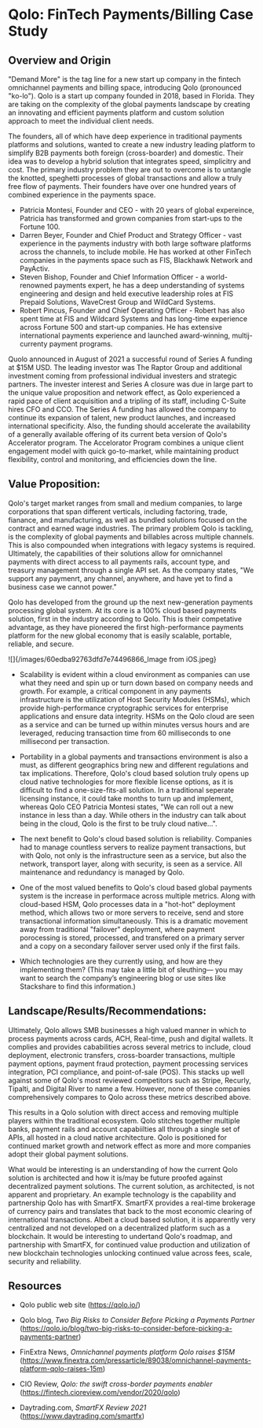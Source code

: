 
# Qolo: FinTech Payments/Billing Case Study

## Overview and Origin

"Demand More" is the tag line for a new start up company in the fintech omnichannel payments and billing space, introducing Qolo (pronounced "ko-lo"). Qolo is a start up company founded in 2018, based in Florida. They are taking on the complexity of the global payments landscape by creating an innovating and efficient payments platform and custom solution approach to meet the individual client needs. 

The founders, all of which have deep experience in traditional payments platforms and solutions, wanted to create a new industry leading platform to simplify B2B payments both foreign (cross-boarder) and domestic. Their idea was to develop a hybrid solution that integrates speed, simplicitry and cost. The primary industry problem they are out to overcome is to untangle the knotted, speghetti processes of global transactions and allow a truly free flow of payments. Their founders have over one hundred years of combined experience in the payments space.
* Patricia Montesi, Founder and CEO - with 20 years of global expereince, Patricia has transformed and grown companies from start-ups to the Fortune 100. 
* Darren Beyer, Founder and Chief Product and Strategy Officer - vast experience in the payments industry with both large software platforms across the channels, to include mobile. He has worked at other FinTech companies in the payments space such as FIS, Blackhawk Network and PayActiv.
* Steven Bishop, Founder and Chief Information Officer - a world-renowned payments expert, he has a deep understanding of systems engineering and design and held executive leadership roles at FIS Prepaid Solutions, WaveCrest Group and WildCard Systems.
* Robert Pincus, Founder and Chief Operating Officer - Robert has also spent time at FIS and Wildcard Systems and has long-time experience across Fortune 500 and start-up companies. He has extensive international payments experience and launched award-winning, multij-currenty payment programs.

Quolo announced in August of 2021 a successful round of Series A funding at $15M USD. The leading investor was The Raptor Group and additional investment coming from professional individual investers and strategic partners. The invester interest and Series A closure was due in large part to the unique value proposition and network effect, as Qolo experienced a rapid pace of client acquisition and a tripling of its staff, including C-Suite hires CFO and CCO. The Series A funding has allowed the company to continue its expansion of talent, new product launches, and increased international specificity. Also, the funding should accelerate the availability of a generally available offering of its current beta version of Qolo's Accelerator program. The Accelorator Program combines a unique client engagement model with quick go-to-market, while maintaining product flexibility, control and monitoring, and efficiencies down the line.

## Value Proposition:

Qolo's target market ranges from small and medium companies, to large corporations that span different verticals, including factoring, trade, fianance, and manufacturing, as well as bundled solutions focused on the contract and earned wage industries. The primary problem Qolo is tackling, is the complexity of global  payments and billables across multiple channels. This is also compounded when integrations with legacy systems is required. Ultimately, the capabilities of their solutions allow for omnichannel payments with direct access to all payments rails, account type, and treasury management through a single API set. As the company states, "We support any paymenrt, any channel, anywhere, and have yet to find a business case we cannot power."

Qolo has developed from the ground up the next new-generation payments processing global system. At its core is a 100% cloud based payments solution, first in the industry according to Qolo.  This is their competative advantage, as they have pioneered the first high-performance payments platform for the new global economy that is easily scalable, portable, reliable, and secure. 

![]{/images/60edba92763dfd7e74496866_Image from iOS.jpeg}

* Scalability is evident within a cloud environment as companies can use what they need and spin up or turn down based on company needs and growth. For example, a critical component in any payments infrastructure is the utilization of Host Security Modules (HSMs), which provide high-performance cryptographic services for enterprise applications and ensure data integrity. HSMs on the Qolo cloud are seen as a service and can be turned up within minutes versus hours and are leveraged, reducing transaction time from 60 milliseconds to one millisecond per transaction.
* Portability in a global payments and transactions environment is also a must, as different geographics bring new and different regulations and tax implications. Therefore, Qolo's cloud based solution truly opens up cloud native technologies for more flexible license options, as it is difficult to find a one-size-fits-all solution. In a traditional seperate licensing instance, it could take months to turn up and implement, whereas Qolo CEO Patricia Montesi states, "We can roll out a new instance in less than a day. While others in the industry can talk about being in the cloud, Qolo is the first to be truly cloud native...".
* The next benefit to Qolo's cloud based solution is reliability. Companies had to manage countless servers to realize payment transactions, but with Qolo, not only is the infrastructure seen as a service, but also the network, transport layer, along with security, is seen as a service. All maintenance and redundancy is managed by Qolo.
* One of the most valued benefits to Qolo's cloud based global payments system is the increase in performace across multiple metrics. Along with cloud-based HSM, Qolo processes data in a "hot-hot" deployment method, which allows two or more servers to receive, send and store transactional information simultaneously. This is a dramatic movement away from traditional "failover" deployment, where payment porocessing is stored, processed, and transfered on a primary server and a copy on a secondary failover server used only if the first fails.

* Which technologies are they currently using, and how are they implementing them? (This may take a little bit of sleuthing–– you may want to search the company’s engineering blog or use sites like Stackshare to find this information.)

## Landscape/Results/Recommendations:

Ultimately, Qolo allows SMB businesses a high valued manner in which to process payments across cards, ACH, Real-time, push and digital wallets. It complies and provides cababilities across several metrics to include, cloud deployment, electronic transfers, cross-boarder transactions, multiple payment options, payment fraud protection, payment processing services integration, PCI compliance, and point-of-sale (POS). This stacks up well against some of Qolo's most reviewed competitors such as Stripe, Recurly, Tipalti, and Digital River to name a few. However, none of these companies comprehensively compares to Qolo across these metrics described above.

This results in a Qolo solution with direct access and removing multiple players within the traditional ecosystem. Qolo stitches together multiple banks, payment rails and account capabiilties all through a single set of APIs, all hosted in a cloud native architecture. Qolo is positioned for continued market growth and network effect as more and more companies adopt their global payment solutions.

What would be interesting is an understanding of how the current Qolo solution is architected and how it is/may be future proofed against decentralized payment solutions. The current solution, as architected, is not apparent and proprietary. An example technology is the capability and partnership Qolo has with SmartFX. SmartFX provides a real-time brokerage of currency pairs and translates that back to the most economic clearing of international transactions. Albeit a cloud based solution, it is apparently very centralized and not developed on a decentralized platform such as a blockchain. It would be interesting to undertand Qolo's roadmap, and partnership with SmartFX, for continued value production and utilization of new blockchain technologies unlocking continued value across fees, scale, security and reliability.

## Resources

* Qolo public web site (https://qolo.io/)

* Qolo blog, *Two Big Risks to Consider Before Picking a Payments Partner* (https://qolo.io/blog/two-big-risks-to-consider-before-picking-a-payments-partner)

* FinExtra News, *Omnichannel payments platform Qolo raises $15M* (https://www.finextra.com/pressarticle/89038/omnichannel-payments-platform-qolo-raises-15m)

* CIO Review, *Qolo: the swift cross-border payments enabler* (https://fintech.cioreview.com/vendor/2020/qolo)

* Daytrading.com, *SmartFX Review 2021* (https://www.daytrading.com/smartfx)
